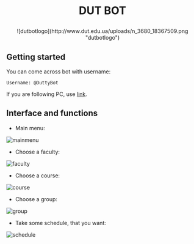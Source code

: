 # <p align="center">DUT BOT

<p align="center">![dutbotlogo](http://www.dut.edu.ua/uploads/n_3680_18367509.png "dutbotlogo")

## Getting started

You can come across bot with username:
```
Username: @DuttyBot
```
If you are following PC, use [link](http://telegram.me/duttybot).

## Interface and functions
* Main menu:

![mainmenu](http://s018.radikal.ru/i516/1611/ea/afda255afa2c.png "mainmenu")

* Choose a faculty:

![faculty](http://s014.radikal.ru/i328/1611/02/7afa6c438860.png "faculty")

* Choose a course:

![course](http://s03.radikal.ru/i176/1611/9c/bf7de4a90055.png "course")

* Choose a group:

![group](http://s008.radikal.ru/i305/1611/03/4cf18e55826a.png "group")

* Take some schedule, that you want:

![schedule](http://s017.radikal.ru/i409/1611/62/7acb5b555a06.png "schedule")
